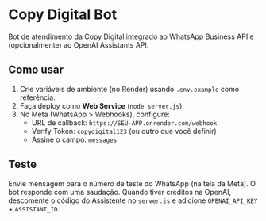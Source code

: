 # Copy Digital Bot

Bot de atendimento da Copy Digital integrado ao WhatsApp Business API e (opcionalmente) ao OpenAI Assistants API.

## Como usar
1. Crie variáveis de ambiente (no Render) usando `.env.example` como referência.
2. Faça deploy como **Web Service** (`node server.js`).
3. No Meta (WhatsApp > Webhooks), configure:
   - URL de callback: `https://SEU-APP.onrender.com/webhook`
   - Verify Token: `copydigital123` (ou outro que você definir)
   - Assine o campo: `messages`

## Teste
Envie mensagem para o número de teste do WhatsApp (na tela da Meta). O bot responde com uma saudação.
Quando tiver créditos na OpenAI, descomente o código do Assistente no `server.js` e adicione `OPENAI_API_KEY` + `ASSISTANT_ID`.
